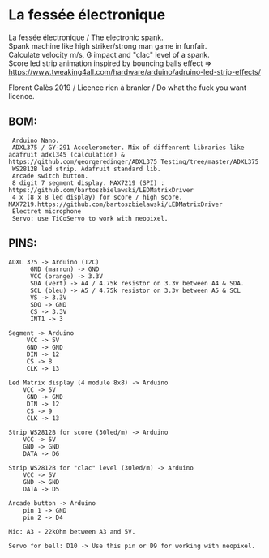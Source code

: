 # La fessée électronique

   La fessée électronique / The electronic spank.<br>
   Spank machine like high striker/strong man game in funfair.<br>
   Calculate velocity m/s, G impact and "clac" level of a spank.<br>
   Score led strip animation inspired by bouncing balls effect => https://www.tweaking4all.com/hardware/arduino/adruino-led-strip-effects/<br>
   
   Florent Galès 2019 / Licence rien à branler / Do what the fuck you want licence.<br>

## BOM:
     Arduino Nano.
     ADXL375 / GY-291 Accelerometer. Mix of diffenrent libraries like adafruit adxl345 (calculation) & https://github.com/georgeredinger/ADXL375_Testing/tree/master/ADXL375
     WS2812B led strip. Adafruit standard lib.
     Arcade switch button.
     8 digit 7 segment display. MAX7219 (SPI) : https://github.com/bartoszbielawski/LEDMatrixDriver
     4 x (8 x 8 led display) for score / high score. MAX7219.https://github.com/bartoszbielawski/LEDMatrixDriver
     Electret microphone
     Servo: use TiCoServo to work with neopixel. 
   
## PINS:
```
ADXL 375 -> Arduino (I2C)
      GND (marron) -> GND
      VCC (orange) -> 3.3V
      SDA (vert) -> A4 / 4.75k resistor on 3.3v between A4 & SDA.
      SCL (bleu) -> A5 / 4.75k resistor on 3.3v between A5 & SCL
      VS -> 3.3V
      SDO -> GND
      CS -> 3.3V
      INT1 -> 3
```
```
Segment -> Arduino
     VCC -> 5V
     GND -> GND
     DIN -> 12
     CS -> 8
     CLK -> 13
```
```
Led Matrix display (4 module 8x8) -> Arduino
	VCC -> 5V
     GND -> GND
     DIN -> 12
     CS -> 9
     CLK -> 13
```
```
Strip WS2812B for score (30led/m) -> Arduino
	VCC -> 5V
	GND -> GND
	DATA -> D6
```
```
Strip WS2812B for "clac" level (30led/m) -> Arduino
	VCC -> 5V
	GND -> GND
	DATA -> D5
```
```
Arcade button -> Arduino
	pin 1 -> GND
	pin 2 -> D4
```
```
Mic: A3 - 22kOhm between A3 and 5V.
```
```
Servo for bell: D10 -> Use this pin or D9 for working with neopixel.
```
